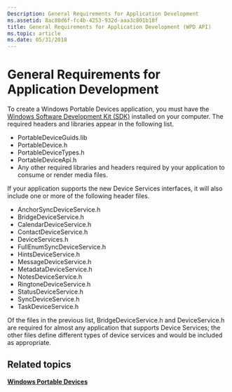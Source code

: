 ```yaml
---
Description: General Requirements for Application Development
ms.assetid: 8ac88d6f-fc4b-4253-932d-aaa3c801b18f
title: General Requirements for Application Development (WPD API)
ms.topic: article
ms.date: 05/31/2018
---
```


# General Requirements for Application Development

To create a Windows Portable Devices application, you must have the [Windows Software Development Kit (SDK)](https://developer.microsoft.com/windows/downloads) installed on your computer. The required headers and libraries appear in the following list.

-   PortableDeviceGuids.lib
-   PortableDevice.h
-   PortableDeviceTypes.h
-   PortableDeviceApi.h
-   Any other required libraries and headers required by your application to consume or render media files.

If your application supports the new Device Services interfaces, it will also include one or more of the following header files.

-   AnchorSyncDeviceService.h
-   BridgeDeviceService.h
-   CalendarDeviceService.h
-   ContactDeviceService.h
-   DeviceServices.h
-   FullEnumSyncDeviceService.h
-   HintsDeviceService.h
-   MessageDeviceService.h
-   MetadataDeviceService.h
-   NotesDeviceService.h
-   RingtoneDeviceService.h
-   StatusDeviceService.h
-   SyncDeviceService.h
-   TaskDeviceService.h

Of the files in the previous list, BridgeDeviceService.h and DeviceService.h are required for almost any application that supports Device Services; the other files define different types of device services and would be included as appropriate.

## Related topics

<dl> <dt>

[**Windows Portable Devices**](/windows/desktop/windows-portable-devices)
</dt> </dl>

 

 